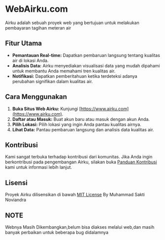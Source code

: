 # WebAirku.com

Airku adalah sebuah proyek web yang bertujuan untuk melakukan pembayaran tagihan meteran air

## Fitur Utama
- **Pemantauan Real-time:** Dapatkan pembaruan langsung tentang kualitas air di lokasi Anda.
- **Analisis Data:** Airku menyediakan visualisasi data yang mudah dipahami untuk membantu Anda memahami tren kualitas air.
- **Notifikasi:** Dapatkan pemberitahuan ketika terdeteksi adanya perubahan signifikan dalam kualitas air.

## Cara Menggunakan
1. **Buka Situs Web Airku:** Kunjungi [https://www.airku.com](https://www.airku.com).
2. **Daftar atau Masuk:** Buat akun baru atau masuk dengan akun Anda.
3. **Pilih Lokasi:** Pilih lokasi yang ingin Anda pantau kualitas airnya.
4. **Lihat Data:** Pantau pembaruan langsung dan analisis data kualitas air.

## Kontribusi
Kami sangat terbuka terhadap kontribusi dari komunitas. Jika Anda ingin berkontribusi pada pengembangan Airku, silakan buka [Panduan Kontribusi](CONTRIBUTING.md) kami untuk informasi lebih lanjut.

## Lisensi
Proyek Airku dilisensikan di bawah [MIT License](LICENSE) By Muhammad Sakti Noviandra

## NOTE
Webnya Masih Dikembangkan,belum bisa diakses melalui web,dan masih banyak perbaikan untuk beberapa bug didalamnya
